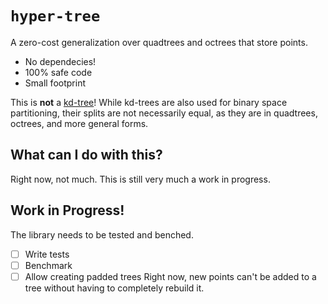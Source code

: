 # `hyper-tree`

A zero-cost generalization over quadtrees and octrees that store points.

- No dependecies!
- 100% safe code
- Small footprint

This is **not** a [kd-tree](https://en.wikipedia.org/wiki/K-d_tree)! While
kd-trees are also used for binary space partitioning, their splits are not
necessarily equal, as they are in quadtrees, octrees, and more general forms.

## What can I do with this?

Right now, not much. This is still very much a work in progress. 

## Work in Progress!

The library needs to be tested and benched.

- [ ] Write tests
- [ ] Benchmark
- [ ] Allow creating padded trees
      Right now, new points can't be added to a tree without having to
      completely rebuild it.
